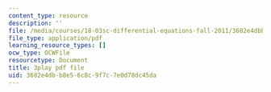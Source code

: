 ```yaml
---
content_type: resource
description: ''
file: /media/courses/18-03sc-differential-equations-fall-2011/3682e4dbb8e56c8c9f7c7e0d78dc45da_2SuTN8rpe4I.pdf
file_type: application/pdf
learning_resource_types: []
ocw_type: OCWFile
resourcetype: Document
title: 3play pdf file
uid: 3682e4db-b8e5-6c8c-9f7c-7e0d78dc45da
---
```

